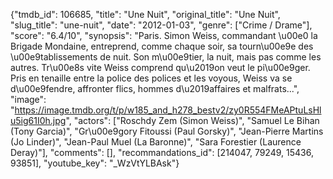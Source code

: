 {"tmdb_id": 106685, "title": "Une Nuit", "original_title": "Une Nuit", "slug_title": "une-nuit", "date": "2012-01-03", "genre": ["Crime / Drame"], "score": "6.4/10", "synopsis": "Paris. Simon Weiss, commandant \u00e0 la Brigade Mondaine, entreprend, comme chaque soir, sa tourn\u00e9e des \u00e9tablissements de nuit. Son m\u00e9tier, la nuit, mais pas comme les autres. Tr\u00e8s vite Weiss comprend qu\u2019on veut le pi\u00e9ger. Pris en tenaille entre la police des polices et les voyous, Weiss va se d\u00e9fendre, affronter flics, hommes d\u2019affaires et malfrats...", "image": "https://image.tmdb.org/t/p/w185_and_h278_bestv2/zy0R554FMeAPtuLsHlu5ig61I0h.jpg", "actors": ["Roschdy Zem (Simon Weiss)", "Samuel Le Bihan (Tony Garcia)", "Gr\u00e9gory Fitoussi (Paul Gorsky)", "Jean-Pierre Martins (Jo Linder)", "Jean-Paul Muel (La Baronne)", "Sara Forestier (Laurence Deray)"], "comments": [], "recommandations_id": [214047, 79249, 15436, 93851], "youtube_key": "_WzVtYLBAsk"}